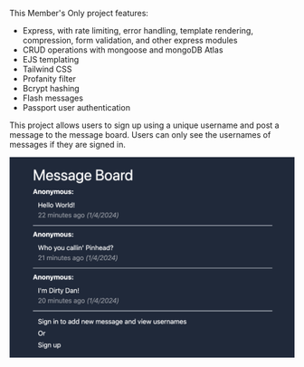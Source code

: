 This Member's Only project features:

- Express, with rate limiting, error handling, template rendering, compression, form validation, and other express modules
- CRUD operations with mongoose and mongoDB Atlas
- EJS templating
- Tailwind CSS
- Profanity filter
- Bcrypt hashing
- Flash messages
- Passport user authentication

This project allows users to sign up using a unique username and post a message to the message board. Users can only see the usernames of messages if they are signed in.

![Member's Only](images/membersonly.png)
